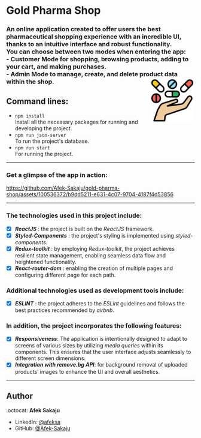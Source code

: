 # Gold Pharma Shop

### An online application created to offer users the best pharmaceutical shopping experience with an incredible UI, thanks to an intuitive interface and robust functionality. </br> You can choose between two modes when entering the app: </br>- Customer Mode for shopping, browsing products, adding to your cart, and making purchases. </br>- Admin Mode to manage, create, and delete product data within the shop.<img src="./readme-resources/medicine-logo.png" width=120px height=120px align="right">

## **Command lines:**

- `npm install` <br /> Install all the necessary packages for running and developing the project.
- `npm run json-server`<br /> To run the project's database.
- `npm run start`<br /> For running the project.

---

### **Get a glimpse of the app in action:**

https://github.com/Afek-Sakaju/gold-pharma-shop/assets/100536372/b9dd5211-e631-4c07-9704-4187f4d53856

---

### The technologies used in this project include:

- [x] _**ReactJS**_ : the project is built on the _ReactJS_ framework.
- [x] _**Styled-Components**_ : the project's styling is implemented using _styled-components_.
- [x] _**Redux-toolkit**_ : by employing _Redux-toolkit_, the project achieves resilient state management, enabling seamless data flow and heightened functionality.
- [x] _**React-router-dom**_ : enabling the creation of multiple pages and configuring different page for each path.

### Additional technologies used as development tools include:

- [x] _**ESLINT**_ : the project adheres to the _ESLint_ guidelines and follows the best practices recommended by _airbnb_.

### In addition, the project incorporates the following features:

- [x] _**Responsiveness**_: The application is intentionally designed to adapt to screens of various sizes by utilizing _media queries_ within its components. This ensures that the user interface adjusts seamlessly to different screen dimensions.
- [x] _**Integration with remove.bg API**_: for background removal of uploaded products’ images to enhance the UI and overall aesthetics.

---

## Author

:octocat: **Afek Sakaju**

- LinkedIn: [@afeksa](https://www.linkedin.com/in/afeksa/)
- GitHub: [@Afek-Sakaju](https://github.com/Afek-Sakaju)

